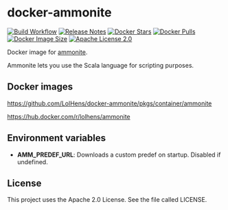 # docker-ammonite

[![Build Workflow](https://github.com/LolHens/docker-ammonite/workflows/build/badge.svg)](https://github.com/LolHens/docker-ammonite/actions?query=workflow%3Abuild)
[![Release Notes](https://img.shields.io/github/release/LolHens/docker-ammonite.svg?maxAge=3600)](https://github.com/LolHens/docker-ammonite/releases/latest)
[![Docker Stars](https://img.shields.io/docker/stars/lolhens/ammonite)](https://hub.docker.com/r/lolhens/ammonite)
[![Docker Pulls](https://img.shields.io/docker/pulls/lolhens/ammonite)](https://hub.docker.com/r/lolhens/ammonite)
[![Docker Image Size](https://img.shields.io/docker/image-size/lolhens/ammonite)](https://hub.docker.com/r/lolhens/ammonite)
[![Apache License 2.0](https://img.shields.io/github/license/LolHens/docker-ammonite.svg?maxAge=3600)](https://www.apache.org/licenses/LICENSE-2.0)

Docker image for [ammonite](http://ammonite.io/).

Ammonite lets you use the Scala language for scripting purposes.

## Docker images

https://github.com/LolHens/docker-ammonite/pkgs/container/ammonite

https://hub.docker.com/r/lolhens/ammonite

## Environment variables

- **AMM_PREDEF_URL**: Downloads a custom predef on startup. Disabled if undefined.

## License

This project uses the Apache 2.0 License. See the file called LICENSE.

